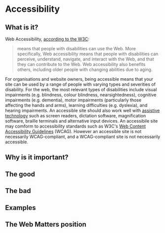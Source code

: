 # Accessibility

## What is it?

Web Accessibility, [according to the W3C](https://www.w3.org/WAI/intro/accessibility.php):

> means that people with disabilities can use the Web. More specifically, Web accessibility means that people with disabilities can perceive, understand, navigate, and interact with the Web, and that they can contribute to the Web. Web accessibility also benefits others, including older people with changing abilities due to aging.

For organisations and website owners, being accessible means that your site can be used by a range of people with varying types and severities of disability. For the web, the most relevant types of disabilities include visual impairments (e.g. blindness, colour blindness, nearsightedness), cognitive impairments (e.g. dementia), motor impairments (particularly those affecting the hands and arms), learning difficulties (e.g. dyslexia), and hearing impairments. An accessible site should also work well with [assistive technology](https://www.atia.org/at-resources/what-is-at/) such as screen readers, dictation software, magnification software, braille terminals and alternative input devices. An accessibile site may comform to accessibility standards such as W3C's [Web Content Accessibility Guidelines](https://www.w3.org/TR/WCAG20/) (WCAG). However an accessible site is not necessarily WCAG-compliant, and a WCAG-compliant site is not necessarily accessible.

## Why is it important?

## The good

## The bad

## Examples

## The Web Matters position